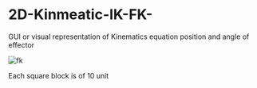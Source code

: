 # 2D-Kinmeatic-IK-FK-
GUI or visual representation of Kinematics equation position and angle of effector

![fk](https://user-images.githubusercontent.com/58439868/178483035-da428748-2b52-4f20-8d8f-7d1df0b9390b.png)

Each square block is of 10 unit
